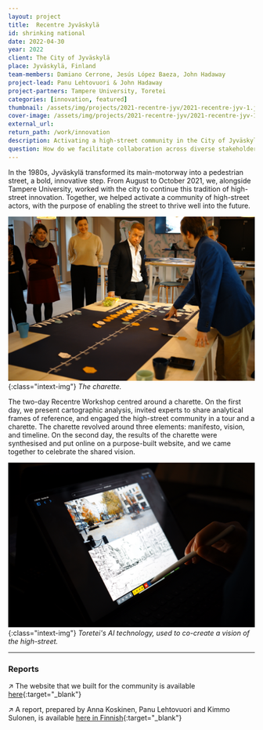 ```yaml
---
layout: project
title:  Recentre Jyväskylä
id: shrinking national
date: 2022-04-30
year: 2022
client: The City of Jyväskylä
place: Jyväskylä, Finland
team-members: Damiano Cerrone, Jesús López Baeza, John Hadaway
project-lead: Panu Lehtovuori & John Hadaway
project-partners: Tampere University, Toretei
categories: [innovation, featured]
thumbnail: /assets/img/projects/2021-recentre-jyv/2021-recentre-jyv-1.jpg
cover-image: /assets/img/projects/2021-recentre-jyv/2021-recentre-jyv-1.jpg
external_url:
return_path: /work/innovation
description: Activating a high-street community in the City of Jyväskylä.
question: How do we facilitate collaboration across diverse stakeholders, and co-create shared visions and plans for our cities?
---
```


In the 1980s, Jyväskylä transformed its main-motorway into a pedestrian street, a bold, innovative step. From August to October 2021, we, alongside Tampere University, worked with the city to continue this tradition of high-street innovation. Together, we helped activate a community of high-street actors, with the purpose of enabling the street to thrive well into the future. 

![SPIN-Unit-2022-shrinkingcities-1](/assets/img/projects/2021-recentre-jyv/2021-recentre-jyv-2.jpg){:class="intext-img"}
*The charette.*

The two-day Recentre Workshop centred around a charette. On the first day, we present cartographic analysis, invited experts to share analytical frames of reference, and engaged the high-street community in a tour and a charette. The charette revolved around three elements: manifesto, vision, and timeline. On the second day, the results of the charette were synthesised and put online on a purpose-built website, and we came together to celebrate the shared vision. 

![SPIN-Unit-2022-shrinkingcities-2](/assets/img/projects/2021-recentre-jyv/2021-recentre-jyv-3.jpg){:class="intext-img"}
*Toretei's AI technology, used to co-create a vision of the high-street.*

---

### Reports

&#8599;&#xFE0E; The website that we built for the community is available [here](https://www.spinunit.eu/jyv-kauppakatuyhteiso/){:target="_blank"}

&#8599;&#xFE0E; A report, prepared by Anna Koskinen, Panu Lehtovuori and Kimmo Sulonen, is available [here in Finnish](https://trepo.tuni.fi/bitstream/handle/10024/136940/978-952-03-2257-1.pdf?sequence=5){:target="_blank"}








